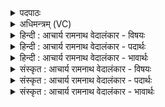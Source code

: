 <details><summary>पदपाठः</summary>

त्व꣢म्। हि। रा꣣धसः। पते। रा꣡ध꣢꣯सः। म꣣हः꣢। क्ष꣡य꣢꣯स्य। अ꣡सि꣢꣯। वि꣣धर्त्ता꣢। वि꣣। धर्त्ता꣢। तम्। त्वा꣣। वय꣢म्। म꣣घवन्। इन्द्र। गिर्वणः। गिः। वनः। सुता꣡व꣢न्तः। ह꣣वामहे। १३२२।
</details>

<details><summary>अधिमन्त्रम् (VC)</summary>

- इन्द्रः
- भर्गः प्रागाथः
- बार्हतः प्रगाथः (विषमा बृहती, समा सतोबृहती)
- पञ्चमः
</details>

<details><summary>हिन्दी : आचार्य रामनाथ वेदालंकार - विषयः</summary>

अगले मन्त्र में फिर जगदीश्वर और आचार्य को सम्बोधन है।
</details>

<details><summary>हिन्दी : आचार्य रामनाथ वेदालंकार - पदार्थः</summary>

पदार्थान्वयभाषाः -  हे (राधसः पते) सकल ऋद्धि-सिद्धियों के अधीश्वर जगदीश वा आचार्यवर ! (त्वं हि) आप (महतः) महान् (क्षयस्य) निवासक, (राधसः) विद्या,तप,तेजस्विता आदि रूप धन के (विधर्ता) विशेष रूप से धारण करनेवाले (असि) हो। हे (मघवन्) विद्या आदि के दानी, (गिर्वणः) वाचस्पति (इन्द्र) अविद्या आदि के विदारक जगदीश्वर वा आचार्य!(सुतावन्तः) श्रद्धारस का उपहार लिये हुए (वयम्) हम उपासक वा विद्यार्थी (त्वा) आपको (हवामहे) पुकार रहे हैं ॥२॥
</details>

<details><summary>हिन्दी : आचार्य रामनाथ वेदालंकार - भावार्थः</summary>

भावार्थभाषाः -  जैसे जगदीश्वर सब गुणों का अधिपति है, वैसे ही आचार्य वही हो सकता है जो विद्वान्, वाणी पर अधिकार रखनेवाला, तपस्वी, जितेन्द्रिय और शिक्षणकला में कुशल हो ॥२॥ इस खण्ड में जगदीश्वर और आचार्य के विषय का वर्णन होने से इस खण्ड की पूर्व खण्ड के साथ सङ्गति जाननी चाहिए ॥ दशम अध्याय में दशम खण्ड समाप्त ॥
</details>

<details><summary>संस्कृत : आचार्य रामनाथ वेदालंकार - विषयः</summary>

अथ पुनरपि जगदीश्वरमाचार्यं च सम्बोधयति।
</details>

<details><summary>संस्कृत : आचार्य रामनाथ वेदालंकार - पदार्थः</summary>

पदार्थान्वयभाषाः -  हे (राधसः पते) सकलऋद्धिसिद्धीनामधीश्वर जगदीश्वर आचार्यवर वा ! (त्वं हि) त्वं खलु (महः) महतः (क्षयस्य) निवासकस्य (राधसः) विद्यातपस्तेजस्वितादिरूपस्य धनस्य (विधर्ता) विधारकः (असि) विद्यसे। हे (मघवन्) विद्यादिदानवन् ![मघं मंहतेर्दानकर्मणः। निरु० १।६।] (गिर्वणः) गीष्पते (इन्द्र) अविद्यादिविदारक जगदीश्वर आचार्य वा ! (सुतावन्तः) उपहृतश्रद्धारसाः (वयम्) उपासकाः विद्यार्थिनो वा (त्वा) त्वाम् (हवामहे) आह्वयामः ॥२॥
</details>

<details><summary>संस्कृत : आचार्य रामनाथ वेदालंकार - भावार्थः</summary>

भावार्थभाषाः -  यथा जगदीश्वरः सर्वेषां गुणानामधिपतिर्विद्यते तथैव स एवाचार्यो भवितुं योग्यो यो विद्वान् वाक्पतिस्तपस्वी जितेन्द्रियः शिक्षणकलाकुशलश्च भवेत् ॥२॥ अस्मिन् खण्डे जगदीश्वरविषयस्याचार्यविषयस्य च वर्णनादेतत्खण्डस्य पूर्वखण्डेन संगतिर्वेद्या ॥
</details>